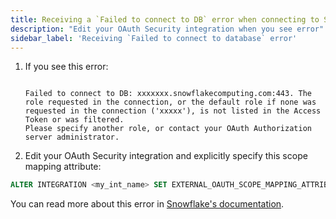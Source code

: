 ```yaml
---
title: Receiving a `Failed to connect to DB` error when connecting to Snowflake
description: "Edit your OAuth Security integration when you see error"
sidebar_label: 'Receiving `Failed to connect to database` error'
---
```


1. If you see this error: 

   ```shell
   
   Failed to connect to DB: xxxxxxx.snowflakecomputing.com:443. The role requested in the connection, or the default role if none was requested in the connection ('xxxxx'), is not listed in the Access Token or was filtered. 
   Please specify another role, or contact your OAuth Authorization server administrator.
   
   ```

2. Edit your OAuth Security integration and explicitly specify this scope mapping attribute:

 ```sql
ALTER INTEGRATION <my_int_name> SET EXTERNAL_OAUTH_SCOPE_MAPPING_ATTRIBUTE = 'scp';
```

You can read more about this error in [Snowflake's documentation](https://community.snowflake.com/s/article/external-custom-oauth-error-the-role-requested-in-the-connection-is-not-listed-in-the-access-token).
